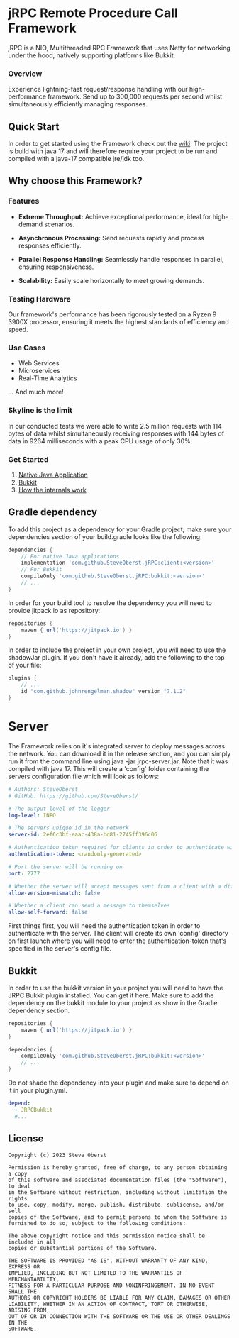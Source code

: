 # jRPC Remote Procedure Call Framework
jRPC is a NIO, Multithreaded RPC Framework that uses Netty for networking under the hood, natively 
supporting platforms like Bukkit.

### Overview
Experience lightning-fast request/response handling with our high-performance framework. Send up to 300,000 requests per second whilst simultaneously efficiently managing responses.

## Quick Start
In order to get started using the Framework check out the [wiki](https://github.com/SteveOberst/jRPC/wiki/). The project
is build with java 17 and will therefore require your project to be run and compiled with a java-17
compatible jre/jdk too.

## Why choose this Framework?
### Features

- **Extreme Throughput:** Achieve exceptional performance, ideal for high-demand scenarios.

- **Asynchronous Processing:** Send requests rapidly and process responses efficiently.

- **Parallel Response Handling:** Seamlessly handle responses in parallel, ensuring responsiveness.

- **Scalability:** Easily scale horizontally to meet growing demands.

### Testing Hardware

Our framework's performance has been rigorously tested on a Ryzen 9 3900X processor, ensuring it meets the highest standards of efficiency and speed.

### Use Cases

- Web Services
- Microservices
- Real-Time Analytics

... And much more!

### Skyline is the limit
In our conducted tests we were able to write 2.5 million requests with 114 bytes of data whilst simultaneously receiving responses with 144 bytes of data in 9264 milliseconds with a peak CPU usage of only 30%.

### Get Started

1. [Native Java Application](https://github.com/SteveOberst/jRPC/wiki/Client)
2. [Bukkit](https://github.com/SteveOberst/jRPC/wiki/Bukkit)
3. [How the internals work](https://github.com/SteveOberst/jRPC/wiki/Internals)

## Gradle dependency
To add this project as a dependency for your Gradle project, make sure your dependencies section of your
build.gradle looks like the following:
```groovy
dependencies {
    // For native Java applications
    implementation 'com.github.SteveOberst.jRPC:client:<version>'
    // For Bukkit
    compileOnly 'com.github.SteveOberst.jRPC:bukkit:<version>'
    // ...
}
```
In order for your build tool to resolve the dependency you will need to provide jitpack.io as repository:
```groovy
repositories {
    maven { url('https://jitpack.io') }   
}
```
In order to include the project in your own project, you will need to use the shadowJar plugin.
If you don't have it already, add the following to the top of your file:
```groovy
plugins {
    // ...
    id "com.github.johnrengelman.shadow" version "7.1.2"
}
```
# Server
The Framework relies on it's integrated server to deploy messages across the network. 
You can download it in the release section, and you can simply run it from the command line using
java -jar jrpc-server.jar. Note that it was compiled with java 17. This will create a 'config' folder
containing the servers configuration file which will look as follows:
```yaml
# Authors: SteveOberst
# GitHub: https://github.com/SteveOberst/

# The output level of the logger
log-level: INFO

# The servers unique id in the network
server-id: 2ef6c3bf-eaac-438a-bd81-2745ff396c06

# Authentication token required for clients in order to authenticate with the server
authentication-token: <randomly-generated>

# Port the server will be running on
port: 2777

# Whether the server will accept messages sent from a client with a different version number
allow-version-mismatch: false

# Whether a client can send a message to themselves
allow-self-forward: false
```
First things first, you will need the authentication token in order to authenticate with the server.
The client will create its own 'config' directory on first launch where you will need to enter the 
authentication-token that's specified in the server's config file.

## Bukkit
In order to use the bukkit version in your project you will need to have the JRPC Bukkit plugin installed.
You can get it here. Make sure to add the dependency on the bukkit module to your project as show in the 
Gradle dependency section.

```groovy
repositories {
    maven { url('https://jitpack.io') }
}

dependencies {
    compileOnly 'com.github.SteveOberst.jRPC:bukkit:<version>'
    // ...
}
```

Do not shade the dependency into your plugin and make sure to depend on it in your plugin.yml.
```yaml
depend:
  - JRPCBukkit
  #...
```

## License
```
Copyright (c) 2023 Steve Oberst

Permission is hereby granted, free of charge, to any person obtaining a copy
of this software and associated documentation files (the "Software"), to deal
in the Software without restriction, including without limitation the rights
to use, copy, modify, merge, publish, distribute, sublicense, and/or sell
copies of the Software, and to permit persons to whom the Software is
furnished to do so, subject to the following conditions:

The above copyright notice and this permission notice shall be included in all
copies or substantial portions of the Software.

THE SOFTWARE IS PROVIDED "AS IS", WITHOUT WARRANTY OF ANY KIND, EXPRESS OR
IMPLIED, INCLUDING BUT NOT LIMITED TO THE WARRANTIES OF MERCHANTABILITY,
FITNESS FOR A PARTICULAR PURPOSE AND NONINFRINGEMENT. IN NO EVENT SHALL THE
AUTHORS OR COPYRIGHT HOLDERS BE LIABLE FOR ANY CLAIM, DAMAGES OR OTHER
LIABILITY, WHETHER IN AN ACTION OF CONTRACT, TORT OR OTHERWISE, ARISING FROM,
OUT OF OR IN CONNECTION WITH THE SOFTWARE OR THE USE OR OTHER DEALINGS IN THE
SOFTWARE.
```
